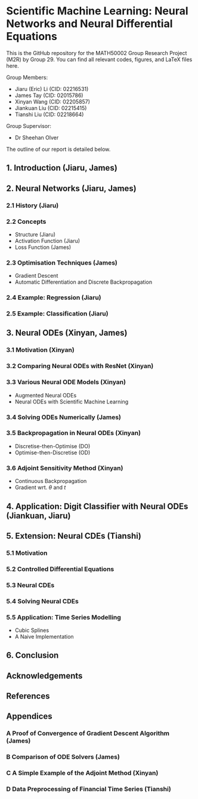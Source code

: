 # Scientific Machine Learning: Neural Networks and Neural Differential Equations

This is the GitHub repository for the MATH50002 Group Research Project (M2R) by Group 29. You can find all relevant codes, figures, and LaTeX files here.

Group Members:

- Jiaru (Eric) Li (CID: 02216531)
- James Tay (CID: 02015786)
- Xinyan Wang (CID: 02205857)
- Jiankuan Liu (CID: 02215415)
- Tianshi Liu (CID: 02218664)

Group Supervisor:

- Dr Sheehan Olver

The outline of our report is detailed below.

## 1. Introduction (Jiaru, James)

## 2. Neural Networks (Jiaru, James)

### 2.1 History (Jiaru)

### 2.2 Concepts

- Structure (Jiaru)
- Activation Function (Jiaru)
- Loss Function (James)

### 2.3 Optimisation Techniques (James)

- Gradient Descent
- Automatic Differentiation and Discrete Backpropagation

### 2.4 Example: Regression (Jiaru)

### 2.5 Example: Classification (Jiaru)

## 3. Neural ODEs (Xinyan, James)

### 3.1 Motivation (Xinyan)

### 3.2 Comparing Neural ODEs with ResNet (Xinyan)

### 3.3 Various Neural ODE Models (Xinyan)

- Augmented Neural ODEs
- Neural ODEs with Scientific Machine Learning

### 3.4 Solving ODEs Numerically (James)

### 3.5 Backpropagation in Neural ODEs (Xinyan)

- Discretise-then-Optimise (DO)
- Optimise-then-Discretise (OD)

### 3.6 Adjoint Sensitivity Method (Xinyan)

- Continuous Backpropagation
- Gradient wrt. $\theta$ and $t$

## 4. Application: Digit Classifier with Neural ODEs (Jiankuan, Jiaru)

## 5. Extension: Neural CDEs (Tianshi)

### 5.1 Motivation

### 5.2 Controlled Differential Equations

### 5.3 Neural CDEs

### 5.4 Solving Neural CDEs

### 5.5 Application: Time Series Modelling

- Cubic Splines
- A Naive Implementation

## 6. Conclusion

## Acknowledgements

## References

## Appendices

### A Proof of Convergence of Gradient Descent Algorithm (James)

### B Comparison of ODE Solvers (James)

### C A Simple Example of the Adjoint Method (Xinyan)

### D Data Preprocessing of Financial Time Series (Tianshi)

